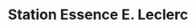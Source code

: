 ---
title: "Station Essence E. Leclerc"
url: /dainville/station-essence-e-leclerc/
shop: commodité
---